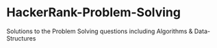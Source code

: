 # HackerRank-Problem-Solving
Solutions to the Problem Solving questions including Algorithms &amp; Data-Structures
